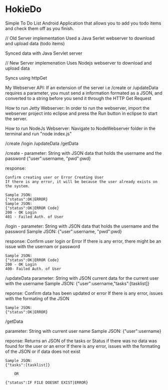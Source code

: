 HokieDo
=======

Simple To Do List Android Application that allows you to add you todo items and check them off as you finish.

// Old Server implementation
Used a Java Serlet webserver to download and upload data (todo items)

Synced data with Java Servlet server

// New Server implemenation
Uses Nodejs webserver to download and upload data

Syncs using httpGet

My Webserver API:
If an extension of the server i.e /create or /updateData requires a parameter, you must send a information formated as a JSON,
and converted to  a string before you send it through the HTTP Get Request

How to run Jetty Webserver:
In order to run the webserver, import the webserver project into eclipse and press the Run button in eclipse to start the server.

How to run NodeJs Webserver:
Navigate to NodeWebserver folder in the terminal and run "node index.js"

/create
/login
/updateData
/getData

/create -
parameter: 
	String with JSON data that holds the username and the password
	{"user":username, "pwd":pwd}

response:

	Confirm creating user or Error Creating User
	If there is any error, it will be because the user already exists on the system.

	Sample JSON:
	{"status":OK|ERROR}
	Sample JSON:
	{"status":OK|ERROR Code}
	200 - OK Login
	401 - Failed Auth. of User

/login -
parameter:
	String with JSON data that holds the username and the password
	Sample JSON:
	{"user":username, "pwd":pwd}

response:
	Confirm user login or Error
	If there is any error, there might be an issue with the usernam or password

	Sample JSON:
	{"status":OK|ERROR Code}
	200 - OK Login
	400- Failed Auth. of User


/updateData
parameter:
	String with JSON current data for the current user with the username
	Sample JSON:
	{"user":username,"tasks":[tasklist]}

reponse:
	Confirm data has been updated or error
	If there is any error, issues with the formating of the JSON

	Sample JSON:
	{"status":OK|ERROR}


/getData

parameter:
	String with current user name
	Sample JSON:
	{"user":username}

reponse:
	Returns an JSON of the tasks or Status if there was no data was found for the user or an error
	If there is any error, issues with the formating of the JSON or if data does not exist

	Sample JSON:
	{"tasks":[tasklist]}

		OR

	{"status":IF FILE DOESNT EXIST|ERROR}

